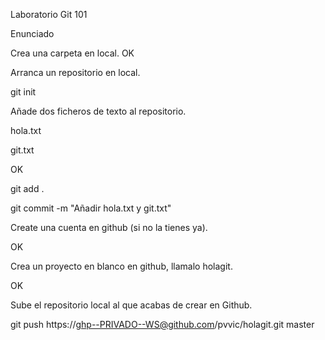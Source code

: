 Laboratorio Git 101

Enunciado

Crea una carpeta en local. OK

Arranca un repositorio en local.

git init

Añade dos ficheros de texto al repositorio.

hola.txt

git.txt

OK

git add .

git commit -m "Añadir hola.txt y git.txt"

Create una cuenta en github (si no la tienes ya).

OK

Crea un proyecto en blanco en github, llamalo holagit.

OK

Sube el repositorio local al que acabas de crear en Github.

git push https://ghp--PRIVADO--WS@github.com/pvvic/holagit.git master